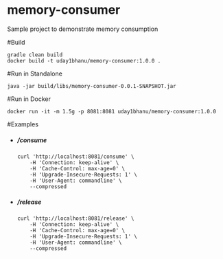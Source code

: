 # memory-consumer
Sample project to demonstrate memory consumption

#Build

```
gradle clean build
docker build -t uday1bhanu/memory-consumer:1.0.0 .
```

#Run in Standalone

```
java -jar build/libs/memory-consumer-0.0.1-SNAPSHOT.jar
```

#Run in Docker

```
docker run -it -m 1.5g -p 8081:8081 uday1bhanu/memory-consumer:1.0.0
```

#Examples
* ##### /consume
    ```
    curl 'http://localhost:8081/consume' \
        -H 'Connection: keep-alive' \
        -H 'Cache-Control: max-age=0' \
        -H 'Upgrade-Insecure-Requests: 1' \
        -H 'User-Agent: commandline' \
        --compressed
    ```
    
* ##### /release
    ```
    curl 'http://localhost:8081/release' \
        -H 'Connection: keep-alive' \
        -H 'Cache-Control: max-age=0' \
        -H 'Upgrade-Insecure-Requests: 1' \
        -H 'User-Agent: commandline' \
        --compressed
    ```